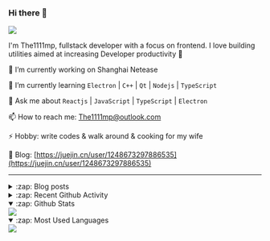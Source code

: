 ### Hi there 👋

![](https://komarev.com/ghpvc/?username=1111mp&color=green)

I'm The1111mp, fullstack developer with a focus on frontend. I love building utilities aimed at increasing Developer productivity 🙌

🔭 I’m currently working on Shanghai Netease

🌱 I’m currently learning `Electron` | `C++` | `Qt` | `Nodejs` | `TypeScript`

💬 Ask me about `Reactjs` | `JavaScript` | `TypeScript` | `Electron`

📫 How to reach me: <a href="mailto:The1111mp@outlook.com">The1111mp@outlook.com</a>

⚡ Hobby: write codes & walk around & cooking for my wife

📖 Blog: [https://juejin.cn/user/1248673297886535](https://juejin.cn/user/1248673297886535)

***

<details>
  <summary>:zap: Blog posts</summary>

  - [使用 nvm-desktop 轻松安装和管理多个 node 版本](https://juejin.cn/post/7267791228872179727)
  - [Electron 中集成 SQLite3 数据库的最佳实践](https://juejin.cn/post/7202807471881306172)
  - [从0开发IM，单聊群聊在线离线消息以及消息的已读未读功能](https://juejin.cn/post/7202583557751865401)
  - [Electron（网页）中实现接近微信消息发送体验的消息输入框及界面](https://juejin.cn/post/7252505446396575781)
  - [Qt中基于QWebEngineView和QWebChannel实现与web的交互](https://juejin.cn/post/7238423148555501629)
</details>

<details>
  <summary>:zap: Recent Github Activity</summary>

  <!--START_SECTION:activity-->
1. 🗣 Commented on [#73](https://github.com/1111mp/nvm-desktop/issues/73#issuecomment-2011156274) in [1111mp/nvm-desktop](https://github.com/1111mp/nvm-desktop)
2. 🗣 Commented on [#69](https://github.com/1111mp/nvm-desktop/issues/69#issuecomment-2008700216) in [1111mp/nvm-desktop](https://github.com/1111mp/nvm-desktop)
3. 🔒 Closed issue [#829](https://github.com/juhaku/utoipa/issues/829) in [juhaku/utoipa](https://github.com/juhaku/utoipa)
4. 🗣 Commented on [#72](https://github.com/1111mp/nvm-desktop/issues/72#issuecomment-2003057485) in [1111mp/nvm-desktop](https://github.com/1111mp/nvm-desktop)
5. 🗣 Commented on [#70](https://github.com/1111mp/nvm-desktop/issues/70#issuecomment-1999170019) in [1111mp/nvm-desktop](https://github.com/1111mp/nvm-desktop)
6. 🚀 Published release [test_log](https://github.com/1111mp/nvm-desktop/releases/tag/test_log) in [1111mp/nvm-desktop](https://github.com/1111mp/nvm-desktop)
7. 🗣 Commented on [#70](https://github.com/1111mp/nvm-desktop/issues/70#issuecomment-1998956486) in [1111mp/nvm-desktop](https://github.com/1111mp/nvm-desktop)
8. 🗣 Commented on [#68](https://github.com/1111mp/nvm-desktop/issues/68#issuecomment-1994002405) in [1111mp/nvm-desktop](https://github.com/1111mp/nvm-desktop)
9. 🗣 Commented on [#71](https://github.com/1111mp/nvm-desktop/issues/71#issuecomment-1993905312) in [1111mp/nvm-desktop](https://github.com/1111mp/nvm-desktop)
10. 🔒 Closed issue [#71](https://github.com/1111mp/nvm-desktop/issues/71) in [1111mp/nvm-desktop](https://github.com/1111mp/nvm-desktop)
  <!--END_SECTION:activity-->
</details>

<details open>
  <summary>:zap: Github Stats</summary>

  <img align="center" src="https://github-readme-stats-sigma-five.vercel.app/api?username=1111mp&show_icons=true&hide_border=true&theme=gruvbox" />
</details>

<details open>
  <summary>:zap: Most Used Languages</summary>

  <img align="center" src="https://github-readme-stats-sigma-five.vercel.app/api/top-langs/?username=1111mp&layout=compact&show_icons=true&hide_border=true&theme=gruvbox" />
</details>


<!--
**1111mp/1111mp** is a ✨ _special_ ✨ repository because its `README.md` (this file) appears on your GitHub profile.

Here are some ideas to get you started:

- 🔭 I’m currently working on ...
- 🌱 I’m currently learning ...
- 👯 I’m looking to collaborate on ...
- 🤔 I’m looking for help with ...
- 💬 Ask me about ...
- 📫 How to reach me: ...
- 😄 Pronouns: ...
- ⚡ Fun fact: ...
-->
